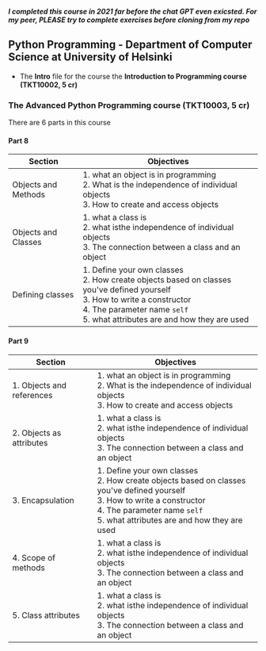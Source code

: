 **_I completed this course in 2021 far before the chat GPT even exicsted. For my peer, PLEASE try to complete exercises before cloning from my repo_**
## Python Programming - Department  of Computer Science at University of Helsinki
- The **Intro** file for the course the **Introduction to Programming course (TKT10002, 5 cr)**
  
### The Advanced Python Programming course (TKT10003, 5 cr)
There are 6 parts in this course 
#### Part 8 
| Section | Objectives |
|----------|----------|
| Objects and Methods | 1. what an object is in programming<br>2. What is the independence of individual objects<br>3. How to create and access objects |
| Objects and Classes | 1. what a class is<br>2. what isthe independence of individual objects<br>3. The connection between a class and an object |
| Defining classes | 1. Define your own classes<br>2. How create objects based on classes you've defined yourself<br>3. How to write a constructor<br>4. The parameter name ```self```<br>5. what attributes are and how they are used |

#### Part 9 
| Section | Objectives |
|----------|----------|
| 1. Objects and references | 1. what an object is in programming<br>2. What is the independence of individual objects<br>3. How to create and access objects |
| 2. Objects as attributes | 1. what a class is<br>2. what isthe independence of individual objects<br>3. The connection between a class and an object |
| 3. Encapsulation | 1. Define your own classes<br>2. How create objects based on classes you've defined yourself<br>3. How to write a constructor<br>4. The parameter name ```self```<br>5. what attributes are and how they are used |
| 4. Scope of methods | 1. what a class is<br>2. what isthe independence of individual objects<br>3. The connection between a class and an object |
| 5. Class attributes | 1. what a class is<br>2. what isthe independence of individual objects<br>3. The connection between a class and an object |


